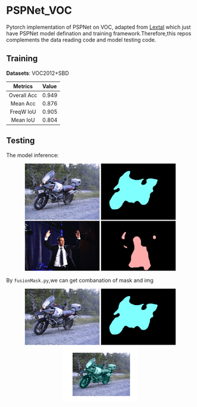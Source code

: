 # PSPNet_VOC
Pytorch implementation of PSPNet on VOC, adapted from
[Lextal](https://github.com/Lextal/pspnet-pytorch) which just have
PSPNet model defination and training framework.Therefore,this repos complements the data reading code and model testing code.


## Training
**Datasets**: VOC2012+SBD<br>

|Metrics| Value|
|:--:|:--|
|Overall Acc|0.949|
|Mean Acc|0.876|
|FreqW IoU|0.905|
|Mean IoU|0.804|

## Testing
The model inference:
<div align="center">
<img src="https://github.com/Tacode/PSPNet_VOC/blob/master/mot.jpg" width="200" >
<img src="https://github.com/Tacode/PSPNet_VOC/blob/master/img/mot_mask.png"  width="200" >
</div>
<div align="center">
<img src="https://github.com/Tacode/PSPNet_VOC/blob/master/person.jpg" width="200" >
<img src="https://github.com/Tacode/PSPNet_VOC/blob/master/img/person_mask.png"  width="200" >
</div>

By `fusionMask.py`,we can get combanation of mask and img
<div align="center">
<img src="https://github.com/Tacode/PSPNet_VOC/blob/master/mot.jpg" width="200" >
<img src="https://github.com/Tacode/PSPNet_VOC/blob/master/img/mot_mask.png"  width="200" >
<img src="https://github.com/Tacode/PSPNet_VOC/blob/master/img/mot_fusion.png"  width="200" >
</div>

